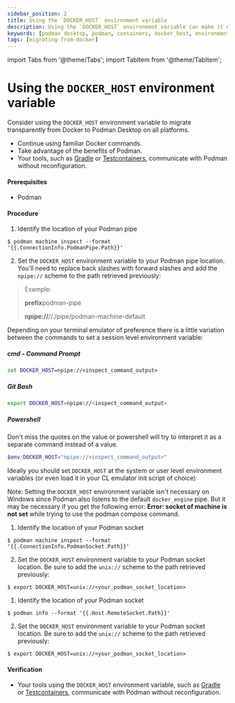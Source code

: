 ```yaml
---
sidebar_position: 2
title: Using the `DOCKER_HOST` environment variable
description: Using the `DOCKER_HOST` environment variable can make it easier to migrate from Docker to Podman Desktop, as it allows you to continue using familiar Docker commands while taking advantage of the benefits of Podman.
keywords: [podman desktop, podman, containers, docker_host, environment, variable]
tags: [migrating-from-docker]
---
```


import Tabs from '@theme/Tabs';
import TabItem from '@theme/TabItem';

# Using the `DOCKER_HOST` environment variable

Consider using the `DOCKER_HOST` environment variable to migrate transparently from Docker to Podman Desktop on all platforms.

- Continue using familiar Docker commands.
- Take advantage of the benefits of Podman.
- Your tools, such as [Gradle](https://gradle.org/) or [Testcontainers](https://www.testcontainers.org/), communicate with Podman without reconfiguration.

#### Prerequisites

- Podman

#### Procedure

 <Tabs groupId="operating-systems">
   <TabItem value="win" label="Windows">

1. Identify the location of your Podman pipe

```shell-session
$ podman machine inspect --format '{{.ConnectionInfo.PodmanPipe.Path}}'
```

2. Set the `DOCKER_HOST` environment variable to your Podman pipe location. You'll need to replace back slashes with forward slashes and add the `npipe://` scheme to the path retrieved previously:

>Example:
>
> **prefix**podman-pipe
>
> **npipe://**//./pipe/podman-machine-default

Depending on your terminal emulator of preference there is a little variation between the commands to set a session level environment variable:

##### cmd - Command Prompt
```cmd
set DOCKER_HOST=npipe://<inspect_command_output>
```
##### Git Bash
```bash
export DOCKER_HOST=npipe://<inspect_command_output>
```
##### Powershell
Don't miss the quotes on the value or powershell will try to interpret it as a separate command instead of a value.
```powershell
$env:DOCKER_HOST="npipe://<inspect_command_output>"
```

Ideally you should set `DOCKER_HOST` at the system or user level environment variables (or even load it in your CL emulator init script of choice)


Note: Setting the `DOCKER_HOST` environment variable isn't necessary on Windows since Podman also listens to the default `docker_engine` pipe. But it may be necessary if you get the following error: **Error: socket of machine is not set** while trying to use the podman compose command.
</TabItem>
<TabItem value="mac" label="macOS">

1. Identify the location of your Podman socket

```shell-session
$ podman machine inspect --format '{{.ConnectionInfo.PodmanSocket.Path}}'
```

2. Set the `DOCKER_HOST` environment variable to your Podman socket location. Be sure to add the `unix://` scheme to the path retrieved previously:

```shell-session
$ export DOCKER_HOST=unix://<your_podman_socket_location>
```

</TabItem>
<TabItem value="linux" label="Linux">

1. Identify the location of your Podman socket

```shell-session
$ podman info --format '{{.Host.RemoteSocket.Path}}'
```

2. Set the `DOCKER_HOST` environment variable to your Podman socket location. Be sure to add the `unix://` scheme to the path retrieved previously:

```shell-session
$ export DOCKER_HOST=unix://<your_podman_socket_location>
```

   </TabItem>

 </Tabs>

#### Verification

- Your tools using the `DOCKER_HOST` environment variable, such as [Gradle](https://gradle.org/) or [Testcontainers](https://www.testcontainers.org/), communicate with Podman without reconfiguration.
